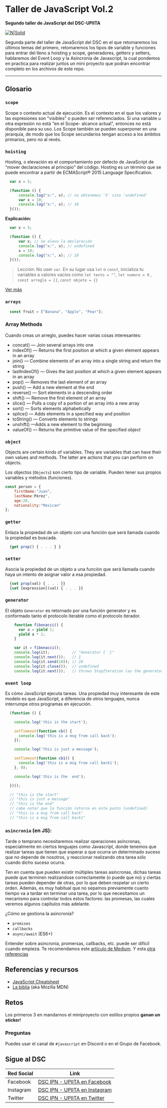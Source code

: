 # Taller de JavaScript Vol.2
**Segundo taller de JavaScript del DSC-UPIITA**

[![N|Solid](https://res.cloudinary.com/startup-grind/image/upload/dpr_2.0,fl_sanitize/v1/gcs/platform-data-dsc/contentbuilder/logo_hPnue3j.svg)](https://dsc.community.dev/national-polytechnic-institute-of-mexico-upiita/)

Segunda parte del taller de JavaScript del DSC en el que retomaremos los últimos temas del primero, retomaremos los tipos de variable y funciones para entrar del lleno a hoisting y scope, generadores, getters y setters, hablaremos del Event Loop y la Asincronia de Javascript, la cual pondemos en practica para realizar juntos un mini proyecto que podran encontrar completo en los archivos de este repo. 


---

## Glosario

### `scope`
Scope o contexto actual de ejecución. Es el contexto en el que los valores y las expresiones son "visibles" o pueden ser referenciados. Si una variable u otra expresión no está "en el Scope- alcance actual", entonces no está disponible para su uso. Los Scope también se pueden superponer en una jerarquía, de modo que los Scope secundarios tengan acceso a los ámbitos primarios, pero no al revés.


### `hoisting`
Hosting, o elevación es el comportamiento por defecto de JavaScript de “mover declaraciones al principio” del código. Hosting es un término que se puede encontrar a partir de ECMAScript® 2015 Language Specification.
```javascript
  var x = 5;

  (function () {
      console.log("x:", x); // no obtenemos '5' sino 'undefined'
      var x = 10;
      console.log("x:", x); // 10
  }());
```
**Explicación:**
```javascript
  var x = 5;

  (function () {
      var x; // Se elevo la declaración
      console.log("x:", x); // undefined
      x = 10;
      console.log("x:", x); // 10
  }());
```
> Lección: No user `var`. En su lugar usa `let` o `const`, inicializa tu variables a valores vacíos como `let texto = ""`, `let numero = 0` , `const arreglo = []`, `const objeto = {}`

[Ver más](https://developer.mozilla.org/es/docs/Glossary/Hoisting)


### `arrays`

```javascript
  const fruit = ["Banana", "Apple", "Pear"];
```

### Array Methods
Cuando creas un arreglo, puedes hacer varias cosas interesantes:

- concat() — Join several arrays into one
- indexOf() — Returns the first position at which a given element appears in an array
- join() — Combine elements of an array into a single string and return the string
- lastIndexOf() — Gives the last position at which a given element appears in an array
- pop() — Removes the last element of an array
- push() — Add a new element at the end
- reverse() — Sort elements in a descending order
- shift() — Remove the first element of an array
- slice() — Pulls a copy of a portion of an array into a new array
- sort() — Sorts elements alphabetically
- splice() — Adds elements in a specified way and position
- toString() — Converts elements to strings
- unshift() —Adds a new element to the beginning
- valueOf() — Returns the primitive value of the specified object

### `object`
Objects are certain kinds of variables. They are variables that can have their own values and methods. The latter are actions that you can perform on objects.

Los objectos (`Objects`) son cierto tipo de variable. Pueden tener sus propios variables y métodos (funciones). 

```javascript
const person = {
    firstName:"Juan",
    lastName:Pérez",
    age:20,
    nationality:"Mexican"
};
```

### `getter`

Enlaza la propiedad de un objeto con una función que será llamada cuando la propiedad es buscada.


```javascript
  {get prop() { . . . } }
```

### `setter`
Asocia la propiedad de un objeto a una función que será llamada cuando haya un intento de asignar valor a esa propiedad.

```javascript
  {set prop(val) { . . . }}
  {set [expression](val) { . . . }}
```

### `generator`
El objeto `Generator` es retornado por una función generator y es conformado tanto el protocolo iterable como el protocolo iterador.


```javascript
  	function fibonacci() {
      var a = yield 1;
      yield a * 2;
    }

    var it = fibonacci();
    console.log(it);          // "Generator {  }"
    console.log(it.next());   // 1
    console.log(it.send(10)); // 20
    console.log(it.close());  // undefined
    console.log(it.next());   // throws StopIteration (as the generator is now closed)
```

### `event loop`
Es cómo JavaScript ejecuta tareas. Una propiedad muy interesante de este modelo es que JavaScript, a diferencia de otros lenguajes, nunca interrumpe otros programas en ejecución.

```javascript
  (function () {

    console.log('this is the start');

    setTimeout(function cb() {
      console.log('this is a msg from call back');
    });

    console.log('this is just a message');

    setTimeout(function cb1() {
      console.log('this is a msg from call back1');
    }, 0);

    console.log('this is the  end');

  })();

  // "this is the start" 
  // "this is just a message" 
  // "this is the end" 
  // cabe notar que la función retorna en este punto (undefined)  
  // "this is a msg from call back" 
  // "this is a msg from call back1"
```
### `asincronia` (en JS):

Tarde o temprano necesitaremos realizar operaciones asíncronas, especialmente en ciertos lenguajes como Javascript, donde tenemos que realizar tareas que tienen que esperar a que ocurra un determinado suceso que no depende de nosotros, y reaccionar realizando otra tarea sólo cuando dicho suceso ocurra.

Ten en cuenta que pueden existir múltiples tareas asíncronas, dichas tareas puede que terminen realizandose correctamente (o puede que no) y ciertas tareas pueden depender de otras, por lo que deben respetar un cierto orden. Además, es muy habitual que no sepamos previamente cuanto tiempo va a tardar en terminar una tarea, por lo que necesitamos un mecanismo para controlar todos estos factores: las promesas, las cuales veremos algunos capítulos más adelante.

¿Cómo se gestiona la asincronía?
- `promises`
- `callbacks`
- `async/await` (ES6+)

Entender sobre asincronia, promersas, callbacks, etc. puede ser difícil cuando empieza. Te recomendamos este [artículo de Medium](https://medium.com/academia-hack/javascript-y-su-asincron%C3%ADa-1a9f3bcdc9ee). Y esta [otra referencias](https://lenguajejs.com/javascript/asincronia/que-es/)
  
## Referencias y recursos
- [JavaScript Cheatsheet](https://websitesetup.org/javascript-cheat-sheet/)
- [La biblia](https://developer.mozilla.org/es/) (aka Mozilla MDN)
  
## Retos
Los primeros 3 en mandarnos el miniproyecto con estilos propios **ganan un sticker**!

### Preguntas
Puedes usar el canal de `#javascript` en Discord o en el Grupo de Facebook.

## Sígue al DSC
| Red Social | Link |
| ------ | ------ |
| Facebook| [DSC IPN - UPIITA en Facebook](https://www.facebook.com/dscipnupiita) |
| Instagram | [DSC IPN - UPIITA en Instagram](https://www.instagram.com/dscipnupiita/) |
| Twitter | [DSC IPN - UPIITA en Twitter](https://twitter.com/dscipnupiita) |
